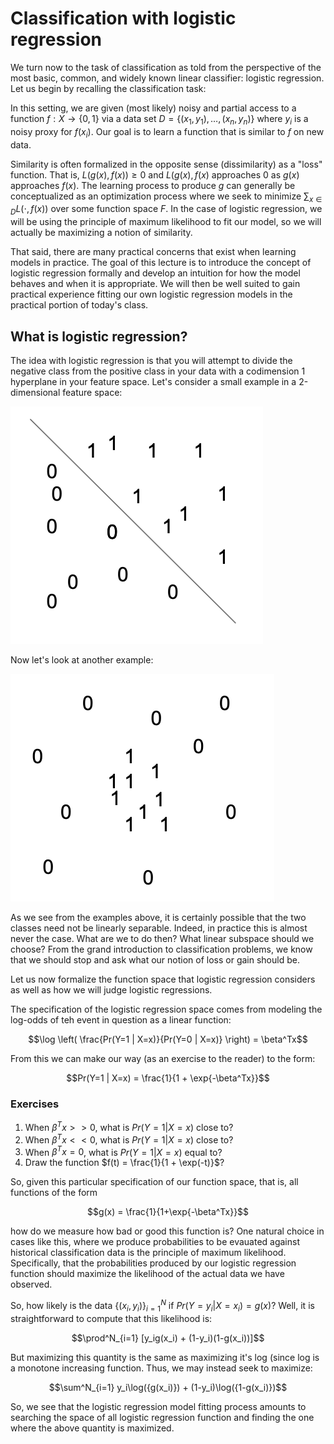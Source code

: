 # Classification with logistic regression

We turn now to the task of classification as told from the perspective of the most basic, common, and widely known linear classifier: logistic regression. Let us begin by recalling the classification task:

In this setting, we are given (most likely) noisy and partial access to a function $f: X \to \{0, 1\}$ via a data set $D = \{(x_1, y_1), \dots , (x_n, y_n)\}$ where $y_i$ is a noisy proxy for $f(x_i)$. Our goal is to learn a function that is similar to $f$ on new data.

Similarity is often formalized in the opposite sense (dissimilarity) as a "loss" function. That is, $L(g(x), f(x)) \geq 0$ and $L(g(x), f(x)$ approaches $0$ as $g(x)$ approaches $f(x)$. The learning process to produce $g$ can generally be conceptualized as an optimization process where we seek to minimize $\sum_{x \in D} L(\cdot, f(x))$ over some function space $F$. In the case of logistic regression, we will be using the principle of maximum likelihood to fit our model, so we will actually be maximizing a notion of similarity.

That said, there are many practical concerns that exist when learning models in practice. The goal of this lecture is to introduce the concept of logistic regression formally and develop an intuition for how the model behaves and when it is appropriate. We will then be well suited to gain practical experience fitting our own logistic regression models in the practical portion of today's class.

## What is logistic regression?

The idea with logistic regression is that you will attempt to divide the negative class from the positive class in your data with a codimension 1 hyperplane in your feature space. Let's consider a small example in a 2-dimensional feature space:

![Linearly separable data](lin_sep.png "Linearly separable data.")

Now let's look at another example:

![Linearly inseparable data](no_lin_sep.png "Linearly inseparable data.")

As we see from the examples above, it is certainly possible that the two classes need not be linearly separable. Indeed, in practice this is almost never the case. What are we to do then? What linear subspace should we choose? From the grand introduction to classification problems, we know that we should stop and ask what our notion of loss or gain should be.

Let us now formalize the function space that logistic regression considers as well as how we will judge logistic regressions.

The specification of the logistic regression space comes from modeling the log-odds of teh event in question as a linear function:

$$\log \left( \frac{Pr(Y=1 | X=x)}{Pr(Y=0 | X=x)} \right) = \beta^Tx$$

From this we can make our way (as an exercise to the reader) to the form:

$$Pr(Y=1 | X=x) = \frac{1}{1 + \exp{-\beta^Tx}}$$

### Exercises
1. When $\beta^Tx >> 0$, what is $Pr(Y=1 | X=x)$ close to?
2. When $\beta^Tx << 0$, what is $Pr(Y=1 | X=x)$ close to?
3. When $\beta^Tx = 0$, what is $Pr(Y=1 | X=x)$ equal to?
4. Draw the function $f(t) = \frac{1}{1 + \exp(-t)}$?

So, given this particular specification of our function space, that is, all functions of the form

$$g(x) = \frac{1}{1+\exp{-\beta^Tx}}$$

how do we measure how bad or good this function is? One natural choice in cases like this, where we produce probabilities to be evauated against historical classification data is the principle of maximum likelihood. Specifically, that the probabilities produced by our logistic regression function should maximize the likelihood of the actual data we have observed.

So, how likely is the data $\{(x_i, y_i)\}^N_{i=1}$ if $Pr(Y=y_i | X=x_i) = g(x)$? Well, it is straightforward to compute that this likelihood is:

$$\prod^N_{i=1} [y_ig(x_i) + (1-y_i)(1-g(x_i))]$$

But maximizing this quantity is the same as maximizing it's log (since log is a monotone increasing function. Thus, we may instead seek to maximize:

$$\sum^N_{i=1} y_i\log({g(x_i)}) + (1-y_i)\log({1-g(x_i)})$$

So, we see that the logistic regression model fitting process amounts to searching the space of all logistic regression function and finding the one where the above quantity is maximized.
